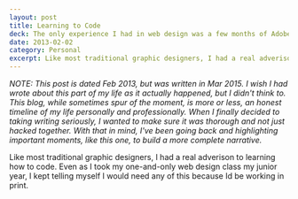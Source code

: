 ```yaml
---
layout: post
title: Learning to Code
deck: The only experience I had in web design was a few months of Adobe Muse. Even then, I didn't dare look at the code. All I did was download the zip file and FTP it Bluehost.
date: 2013-02-02
category: Personal
excerpt: Like most traditional graphic designers, I had a real adverison to learning how to code. Even as I took my one-and-only web design class my junior year, I kept telling myself I would never need any of this because I'd be working in print.  
---
```


*NOTE: This post is dated Feb 2013, but was written in Mar 2015. I wish I had wrote about this part of my life as it actually happened, but I didn't think to. This blog, while sometimes spur of the moment, is more or less, an honest timeline of my life personally and professionally. When I finally decided to taking writing seriously, I wanted to make sure it was thorough and not just hacked together. With that in mind, I've been going back and highlighting important moments, like this one, to build a more complete narrative.* 

Like most traditional graphic designers, I had a real adverison to learning how to code. Even as I took my one-and-only web design class my junior year, I kept telling myself I would need any of this because Id be working in print.

